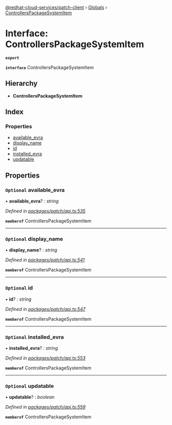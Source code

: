 [@redhat-cloud-services/patch-client](../README.md) › [Globals](../globals.md) › [ControllersPackageSystemItem](controllerspackagesystemitem.md)

# Interface: ControllersPackageSystemItem

**`export`** 

**`interface`** ControllersPackageSystemItem

## Hierarchy

* **ControllersPackageSystemItem**

## Index

### Properties

* [available_evra](controllerspackagesystemitem.md#optional-available_evra)
* [display_name](controllerspackagesystemitem.md#optional-display_name)
* [id](controllerspackagesystemitem.md#optional-id)
* [installed_evra](controllerspackagesystemitem.md#optional-installed_evra)
* [updatable](controllerspackagesystemitem.md#optional-updatable)

## Properties

### `Optional` available_evra

• **available_evra**? : *string*

*Defined in [packages/patch/api.ts:535](https://github.com/RedHatInsights/javascript-clients/blob/c21a0a5/packages/patch/api.ts#L535)*

**`memberof`** ControllersPackageSystemItem

___

### `Optional` display_name

• **display_name**? : *string*

*Defined in [packages/patch/api.ts:541](https://github.com/RedHatInsights/javascript-clients/blob/c21a0a5/packages/patch/api.ts#L541)*

**`memberof`** ControllersPackageSystemItem

___

### `Optional` id

• **id**? : *string*

*Defined in [packages/patch/api.ts:547](https://github.com/RedHatInsights/javascript-clients/blob/c21a0a5/packages/patch/api.ts#L547)*

**`memberof`** ControllersPackageSystemItem

___

### `Optional` installed_evra

• **installed_evra**? : *string*

*Defined in [packages/patch/api.ts:553](https://github.com/RedHatInsights/javascript-clients/blob/c21a0a5/packages/patch/api.ts#L553)*

**`memberof`** ControllersPackageSystemItem

___

### `Optional` updatable

• **updatable**? : *boolean*

*Defined in [packages/patch/api.ts:559](https://github.com/RedHatInsights/javascript-clients/blob/c21a0a5/packages/patch/api.ts#L559)*

**`memberof`** ControllersPackageSystemItem
